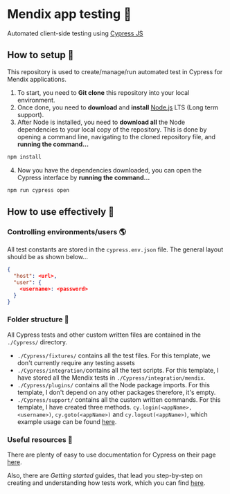# Mendix app testing 🧪
Automated client-side testing using [Cypress JS](https://www.cypress.io/)

## How to setup 💾
This repository is used to create/manage/run automated test in Cypress for Mendix applications.   

 1. To start, you need to **Git clone** this repository into your local environment.
 2. Once done, you need to **download** and **install** 
 [Node.js](https://nodejs.org/en/download/) LTS (Long term support).
 3. After Node is installed, you need to **download all** the Node dependencies to your 
 local copy of the repository. This is done by opening a command line, navigating 
 to the cloned repository file, and **running the command...**
 ```bash
 npm install
 ```
 4. Now you have the dependencies downloaded, you can open the 
 Cypress interface by **running the command...**
 ```bash
 npm run cypress open
 ```

## How to use effectively 📕

### Controlling environments/users 🌎
All test constants are stored in the ``cypress.env.json`` file. 
The general layout should be as shown below...
```json
{
  "host": <url>,
  "user": {
    <username>: <password>
  }
}
```

### Folder structure 📁
All Cypress tests and other custom written files are contained in the ```./Cypress/``` directory.
 - ```./Cypress/fixtures/``` contains all the test files. For this template, we don't currently require 
 any testing assets
 - ```./Cypress/integration/```contains all the test scripts. For this template, I have stored 
 all the Mendix tests in ```./Cypress/integration/mendix```.
 - ```./Cypress/plugins/``` contains all the Node package imports. For this template, I don't depend on 
 any other packages therefore, it's empty.
 - ```./Cypress/support/``` contains all the custom written commands. For this template, I have created 
 three methods. ```cy.login(<appName>, <username>)```, ```cy.goto(<appName>)``` and ```cy.logout(<appName>)```, 
 which example usage can be found [here](cypress/integration/mendix/Operations%20app/routes.spec.js).

### Useful resources 📖
There are plenty of easy to use documentation for Cypress on their page 
[here](https://docs.cypress.io/api/api/table-of-contents.html).   
   
Also, there are *Getting started* guides, that lead you step-by-step on 
creating and understanding how tests work, which you can find 
[here](https://docs.cypress.io/guides/getting-started/writing-your-first-test.html#Add-a-test-file).   

